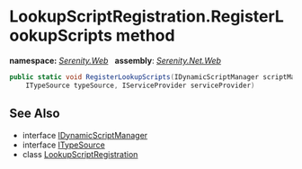 # LookupScriptRegistration.RegisterLookupScripts method
**namespace:** *[Serenity.Web](../../README.md#serenity.web-namespace)*   **assembly**: *[Serenity.Net.Web](../../README.md)*

```csharp
public static void RegisterLookupScripts(IDynamicScriptManager scriptManager, 
    ITypeSource typeSource, IServiceProvider serviceProvider)
```

## See Also

* interface [IDynamicScriptManager](../IDynamicScriptManager.md)
* interface [ITypeSource](../Serenity.Net.Core/../../Serenity.Abstractions/ITypeSource.md)
* class [LookupScriptRegistration](../LookupScriptRegistration.md)